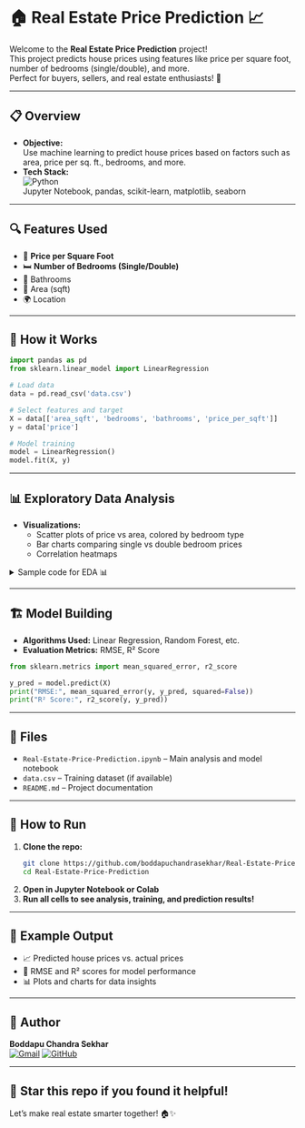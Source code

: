 # 🏠 Real Estate Price Prediction 📈

Welcome to the **Real Estate Price Prediction** project!  
This project predicts house prices using features like price per square foot, number of bedrooms (single/double), and more.  
Perfect for buyers, sellers, and real estate enthusiasts! 🚀

---

## 📋 Overview

- **Objective:**  
  Use machine learning to predict house prices based on factors such as area, price per sq. ft., bedrooms, and more.
- **Tech Stack:**  
  ![Python](https://img.shields.io/badge/Python-3776AB?style=flat&logo=python&logoColor=white)  
  Jupyter Notebook, pandas, scikit-learn, matplotlib, seaborn

---

## 🔍 Features Used

- 📏 **Price per Square Foot**
- 🛏️ **Number of Bedrooms (Single/Double)**
- 🛁 Bathrooms
- 📐 Area (sqft)
- 🌍 Location

---

## 🚦 How it Works

```python
import pandas as pd
from sklearn.linear_model import LinearRegression

# Load data
data = pd.read_csv('data.csv')

# Select features and target
X = data[['area_sqft', 'bedrooms', 'bathrooms', 'price_per_sqft']]
y = data['price']

# Model training
model = LinearRegression()
model.fit(X, y)
```

---

## 📊 Exploratory Data Analysis

- **Visualizations:**  
  - Scatter plots of price vs area, colored by bedroom type  
  - Bar charts comparing single vs double bedroom prices  
  - Correlation heatmaps

<details>
<summary>Sample code for EDA 📊</summary>

```python
import seaborn as sns
import matplotlib.pyplot as plt

sns.scatterplot(x='area_sqft', y='price', hue='bedroom_type', data=data)
plt.title("Price vs Area by Bedroom Type")
plt.show()
```
</details>

---

## 🏗️ Model Building

- **Algorithms Used:** Linear Regression, Random Forest, etc.
- **Evaluation Metrics:** RMSE, R² Score

```python
from sklearn.metrics import mean_squared_error, r2_score

y_pred = model.predict(X)
print("RMSE:", mean_squared_error(y, y_pred, squared=False))
print("R² Score:", r2_score(y, y_pred))
```

---

## 📁 Files

- `Real-Estate-Price-Prediction.ipynb` – Main analysis and model notebook
- `data.csv` – Training dataset (if available)
- `README.md` – Project documentation

---

## 🚀 How to Run

1. **Clone the repo:**
    ```bash
    git clone https://github.com/boddapuchandrasekhar/Real-Estate-Price-Prediction.git
    cd Real-Estate-Price-Prediction
    ```
2. **Open in Jupyter Notebook or Colab**
3. **Run all cells to see analysis, training, and prediction results!**

---

## 🎨 Example Output

- 📈 Predicted house prices vs. actual prices
- 🏅 RMSE and R² scores for model performance
- 📊 Plots and charts for data insights

---

## 👤 Author

**Boddapu Chandra Sekhar**  
[![Gmail](https://img.shields.io/badge/Gmail-D14836?style=flat&logo=gmail&logoColor=white)](mailto:boddapuchandu2004@gmail.com)
[![GitHub](https://img.shields.io/badge/GitHub-181717?style=flat&logo=github&logoColor=white)](https://github.com/boddapuchandrasekhar)

---

## 🌟 Star this repo if you found it helpful!  
Let’s make real estate smarter together! 🏠✨
